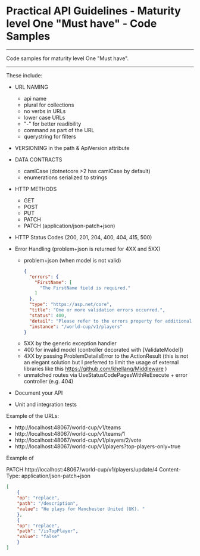 # Practical API Guidelines - Maturity level One "Must have" - Code Samples
****************************************************************
Code samples for maturity level One "Must have".
****************************************************************

These include:
- URL NAMING
	+ api name 
	+ plural for collections
	+ no verbs in URLs
	+ lower case URLs
	+ "-" for better readibility
	+ command as part of the URL 
	+ querystring for filters

- VERSIONING in the path & ApiVersion attribute

- DATA CONTRACTS
	+ camlCase (dotnetcore >2 has camlCase by default)
	+ enumerations serialized to strings

- HTTP METHODS
	+ GET
	+ POST
	+ PUT
	+ PATCH
	+ PATCH (application/json-patch+json)
	
- HTTP Status Codes (200, 201, 204, 400, 404, 415, 500)

- Error Handling (problem+json is returned for 4XX and 5XX)
	+ problem+json (when model is not valid)
		```json
		{
		  "errors": {
			"FirstName": [
			  "The FirstName field is required."
			]
		  },
		  "type": "https://asp.net/core",
		  "title": "One or more validation errors occurred.",
		  "status": 400,
		  "detail": "Please refer to the errors property for additional details.",
		  "instance": "/world-cup/v1/players"
		}
		```
	+ 5XX by the generic exception handler
	+ 400 for invalid model (controller decorated with [ValidateModel])
	+ 4XX by passing ProblemDetailsError to the ActionResult (this is not an elegant solution but I preferred to limit the usage of external libraries like this https://github.com/khellang/Middleware )
	+ unmatched routes via UseStatusCodePagesWithReExecute + error controller (e.g. 404)

- Document your API

- Unit and integration tests 


Example of the URLs:
- http://localhost:48067/world-cup/v1/teams
- http://localhost:48067/world-cup/v1/teams/1
- http://localhost:48067/world-cup/v1/players/2/vote
- http://localhost:48067/world-cup/v1/players?top-players-only=true


Example of

PATCH http://localhost:48067/world-cup/v1/players/update/4
Content-Type: application/json-patch+json
```json
[
	{ 
	"op": "replace", 
	"path": "/description", 
	"value": "He plays for Manchester United (UK). " 
	},
	{ 
	"op": "replace", 
	"path": "/isTopPlayer", 
	"value": "false" 
	}	
]
```
